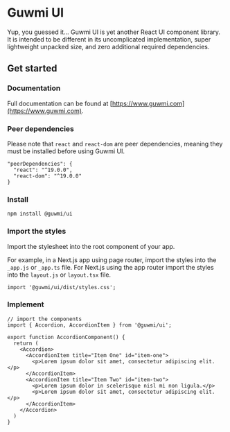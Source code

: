 # Guwmi UI

Yup, you guessed it... Guwmi UI is yet another React UI component library. It is intended to be different in its uncomplicated implementation, super lightweight unpacked size, and zero additional required dependencies.

## Get started
### Documentation
Full documentation can be found at [https://www.guwmi.com](https://www.guwmi.com).
### Peer dependencies
Please note that `react` and `react-dom` are peer dependencies, meaning they must be installed before using Guwmi UI.
```
"peerDependencies": {
  "react": "^19.0.0",
  "react-dom": "^19.0.0"
}
```
### Install
```
npm install @guwmi/ui
```
### Import the styles
Import the stylesheet into the root component of your app.  

For example, in a Next.js app using page router, import the styles into the `_app.js` or `_app.ts` file.  For Next.js using the app router import the styles into the `layout.js` or `layout.tsx` file.
```
import '@guwmi/ui/dist/styles.css';
```
### Implement
```
// import the components
import { Accordion, AccordionItem } from '@guwmi/ui';

export function AccordionComponent() { 
  return (
    <Accordion>
      <AccordionItem title="Item One" id="item-one">
        <p>Lorem ipsum dolor sit amet, consectetur adipiscing elit.</p>
      </AccordionItem>
      <AccordionItem title="Item Two" id="item-two">
        <p>Lorem ipsum dolor in scelerisque nisl mi non ligula.</p>
        <p>Lorem ipsum dolor sit amet, consectetur adipiscing elit.</p>
      </AccordionItem>
    </Accordion>
  )
}
```